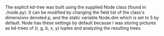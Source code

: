 The explicit kd-tree was built using the supplied Node class (found in ./node.py). It can be modified by changing the field list of the class's dimensions denoted p, and the static variable Node.dim which is set to 5 by default. Node has these settings by default because I was storing pictures as kd-trees of (r, g, b, x, y) tuples and analyzing the resulting trees.
